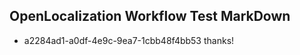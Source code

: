 ## OpenLocalization Workflow Test MarkDown

* a2284ad1-a0df-4e9c-9ea7-1cbb48f4bb53 
thanks!



<!--HONumber=Jan16_HO4-->
